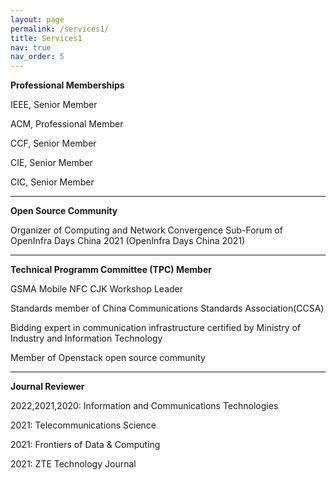 ```yaml
---
layout: page
permalink: /services1/
title: Services1
nav: true
nav_order: 5
---
```


**Professional Memberships**

IEEE, Senior Member

ACM, Professional Member

CCF, Senior Member

CIE, Senior Member

CIC, Senior Member

-----------------------

**Open Source Community**

Organizer of Computing and Network Convergence Sub-Forum of OpenInfra Days China 2021 (OpenInfra Days China 2021)

-----------------------

**Technical Programm Committee (TPC) Member**

GSMA Mobile NFC CJK Workshop Leader

Standards member of China Communications Standards Association(CCSA)

Bidding expert in communication infrastructure certified by Ministry of Industry and Information Technology

Member of Openstack open source community

-----------------------

**Journal Reviewer**

2022,2021,2020: Information and Communications Technologies

2021: Telecommunications Science

2021: Frontiers of Data & Computing

2021: ZTE Technology Journal
